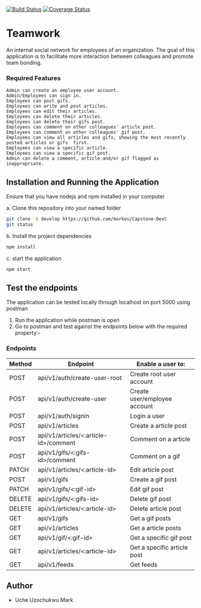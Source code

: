 [![Build Status](https://travis-ci.com/markeu/Capstone-DevC.svg?branch=develop)](https://travis-ci.com/markeu/Capstone-DevC) [![Coverage Status](https://coveralls.io/repos/github/markeu/Capstone-DevC/badge.svg?branch=ft-get-feed)](https://coveralls.io/github/markeu/Capstone-DevC?branch=ft-get-feed) 

# Teamwork

An internal social network for employees of an organization. The goal of this
application is to facilitate more interaction between colleagues and promote team bonding.

### Required Features

```
Admin can create an employee user account.  
Admin/Employees can sign in.
Employees can post gifs. 
Employees can write and post articles.
Employees can edit their articles. 
Employees can delete their articles. 
Employees can delete their gifs post. 
Employees can comment on other colleagues' article post.  
Employees can comment on other colleagues' gif post. 
Employees can view all articles and gifs, showing the most recently posted articles or gifs  first. 
Employees can view a specific article. 
Employees can view a specific gif post. 
Admin can delete a comment, article and/or gif flagged as inappropriate. 

```
## Installation and Running the Application

Ensure that you have nodejs and npm installed in your computer

a. Clone this repository into your named folder

```bash
git clone -b develop https://github.com/markeu/Capstone-DevC
git status
```
b. Install the project dependencies

```bash
npm install
```

c. start the application

```bash
npm start
```

## Test the endpoints

The application can be tested locally through localhost on port 5000 using postman

1. Run the application while postman is open
2. Go to postman and test against the endpoints below with the required property:-

### Endpoints

Method        | Endpoint      | Enable a user to: |
------------- | ------------- | ---------------
POST  | api/v1/auth/create-user-root  | Create root user account  |
POST  | api/v1/auth/create-user  | Create user/employee account  |
POST  | api/v1/auth/signin  | Login a user |
POST  | api/v1/articles  | Create a article post |
POST  | api/v1/articles/<:article-id>/comment  | Comment on a article |
POST  | api/v1/gifs/<:gifs-id>/comment  | Comment on a gif |
PATCH  | api/v1/articles/<:article-id>  | Edit article post |
POST  | api/v1/gifs  | Create a gif post |
PATCH  | api/v1/gifs/<:gif-id>  | Edit gif post |
DELETE |  api/v1/gifs/<:gifs-id>  | Delete gif post |
DELETE |  api/v1/articles/<:article-id>  | Delete article post |
GET  |  api/v1/gifs | Get a gif posts |
GET  |  api/v1/articles | Get a article posts |
GET  |  api/v1/gif/<:gif-id>  | Get a specific gif post |
GET  |  api/v1/articles/<:article-id>   | Get a specific article post |
GET  |  api/v1/feeds  | Get feeds |


## Author

* Uche Uzochukwu Mark
